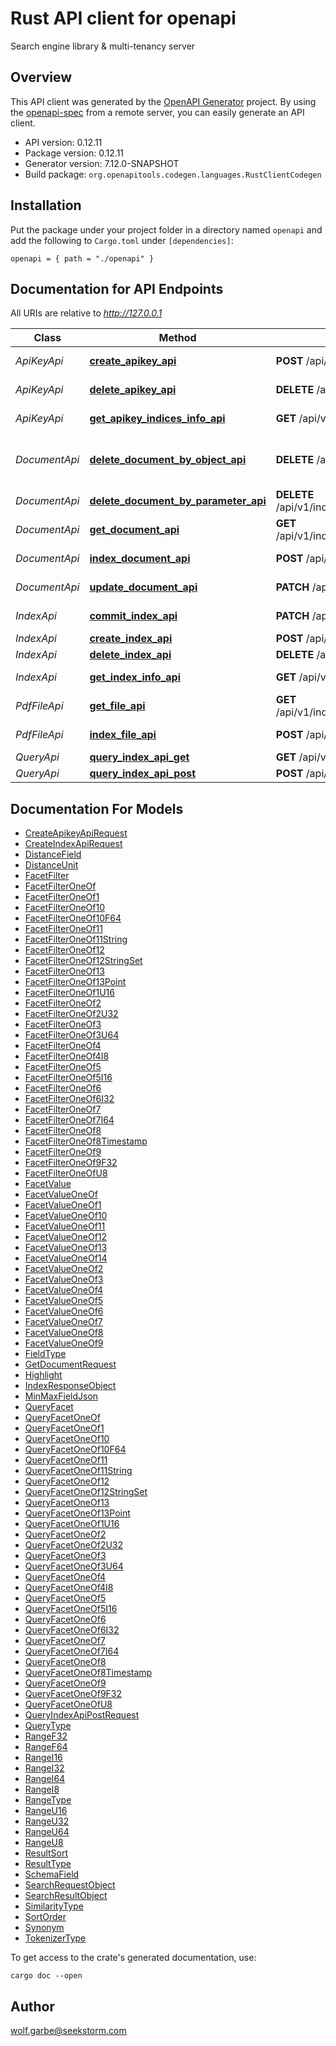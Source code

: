 # Rust API client for openapi

Search engine library & multi-tenancy server


## Overview

This API client was generated by the [OpenAPI Generator](https://openapi-generator.tech) project.  By using the [openapi-spec](https://openapis.org) from a remote server, you can easily generate an API client.

- API version: 0.12.11
- Package version: 0.12.11
- Generator version: 7.12.0-SNAPSHOT
- Build package: `org.openapitools.codegen.languages.RustClientCodegen`

## Installation

Put the package under your project folder in a directory named `openapi` and add the following to `Cargo.toml` under `[dependencies]`:

```
openapi = { path = "./openapi" }
```

## Documentation for API Endpoints

All URIs are relative to *http://127.0.0.1*

Class | Method | HTTP request | Description
------------ | ------------- | ------------- | -------------
*ApiKeyApi* | [**create_apikey_api**](docs/ApiKeyApi.md#create_apikey_api) | **POST** /api/v1/apikey | Create API Key
*ApiKeyApi* | [**delete_apikey_api**](docs/ApiKeyApi.md#delete_apikey_api) | **DELETE** /api/v1/apikey | Delete API Key
*ApiKeyApi* | [**get_apikey_indices_info_api**](docs/ApiKeyApi.md#get_apikey_indices_info_api) | **GET** /api/v1/apikey | Get API Key Info
*DocumentApi* | [**delete_document_by_object_api**](docs/DocumentApi.md#delete_document_by_object_api) | **DELETE** /api/v1/index/{index_id}/doc | Delete Document(s) by Request Object
*DocumentApi* | [**delete_document_by_parameter_api**](docs/DocumentApi.md#delete_document_by_parameter_api) | **DELETE** /api/v1/index/{index_id}/doc/{document_id} | Delete Document
*DocumentApi* | [**get_document_api**](docs/DocumentApi.md#get_document_api) | **GET** /api/v1/index/{index_id}/doc/{document_id} | Get Document
*DocumentApi* | [**index_document_api**](docs/DocumentApi.md#index_document_api) | **POST** /api/v1/index/{index_id}/doc | Index Document(s)
*DocumentApi* | [**update_document_api**](docs/DocumentApi.md#update_document_api) | **PATCH** /api/v1/index/{index_id}/doc | Update Document(s)
*IndexApi* | [**commit_index_api**](docs/IndexApi.md#commit_index_api) | **PATCH** /api/v1/index/{index_id} | Commit Index
*IndexApi* | [**create_index_api**](docs/IndexApi.md#create_index_api) | **POST** /api/v1/index | Create Index
*IndexApi* | [**delete_index_api**](docs/IndexApi.md#delete_index_api) | **DELETE** /api/v1/index/{index_id} | Delete Index
*IndexApi* | [**get_index_info_api**](docs/IndexApi.md#get_index_info_api) | **GET** /api/v1/index/{index_id} | Get Index Info
*PdfFileApi* | [**get_file_api**](docs/PdfFileApi.md#get_file_api) | **GET** /api/v1/index/{index_id}/file/{document_id} | Get PDF file
*PdfFileApi* | [**index_file_api**](docs/PdfFileApi.md#index_file_api) | **POST** /api/v1/index/{index_id}/file | Index PDF file
*QueryApi* | [**query_index_api_get**](docs/QueryApi.md#query_index_api_get) | **GET** /api/v1/index/{index_id}/query | Query Index
*QueryApi* | [**query_index_api_post**](docs/QueryApi.md#query_index_api_post) | **POST** /api/v1/index/{index_id}/query | Query Index


## Documentation For Models

 - [CreateApikeyApiRequest](docs/CreateApikeyApiRequest.md)
 - [CreateIndexApiRequest](docs/CreateIndexApiRequest.md)
 - [DistanceField](docs/DistanceField.md)
 - [DistanceUnit](docs/DistanceUnit.md)
 - [FacetFilter](docs/FacetFilter.md)
 - [FacetFilterOneOf](docs/FacetFilterOneOf.md)
 - [FacetFilterOneOf1](docs/FacetFilterOneOf1.md)
 - [FacetFilterOneOf10](docs/FacetFilterOneOf10.md)
 - [FacetFilterOneOf10F64](docs/FacetFilterOneOf10F64.md)
 - [FacetFilterOneOf11](docs/FacetFilterOneOf11.md)
 - [FacetFilterOneOf11String](docs/FacetFilterOneOf11String.md)
 - [FacetFilterOneOf12](docs/FacetFilterOneOf12.md)
 - [FacetFilterOneOf12StringSet](docs/FacetFilterOneOf12StringSet.md)
 - [FacetFilterOneOf13](docs/FacetFilterOneOf13.md)
 - [FacetFilterOneOf13Point](docs/FacetFilterOneOf13Point.md)
 - [FacetFilterOneOf1U16](docs/FacetFilterOneOf1U16.md)
 - [FacetFilterOneOf2](docs/FacetFilterOneOf2.md)
 - [FacetFilterOneOf2U32](docs/FacetFilterOneOf2U32.md)
 - [FacetFilterOneOf3](docs/FacetFilterOneOf3.md)
 - [FacetFilterOneOf3U64](docs/FacetFilterOneOf3U64.md)
 - [FacetFilterOneOf4](docs/FacetFilterOneOf4.md)
 - [FacetFilterOneOf4I8](docs/FacetFilterOneOf4I8.md)
 - [FacetFilterOneOf5](docs/FacetFilterOneOf5.md)
 - [FacetFilterOneOf5I16](docs/FacetFilterOneOf5I16.md)
 - [FacetFilterOneOf6](docs/FacetFilterOneOf6.md)
 - [FacetFilterOneOf6I32](docs/FacetFilterOneOf6I32.md)
 - [FacetFilterOneOf7](docs/FacetFilterOneOf7.md)
 - [FacetFilterOneOf7I64](docs/FacetFilterOneOf7I64.md)
 - [FacetFilterOneOf8](docs/FacetFilterOneOf8.md)
 - [FacetFilterOneOf8Timestamp](docs/FacetFilterOneOf8Timestamp.md)
 - [FacetFilterOneOf9](docs/FacetFilterOneOf9.md)
 - [FacetFilterOneOf9F32](docs/FacetFilterOneOf9F32.md)
 - [FacetFilterOneOfU8](docs/FacetFilterOneOfU8.md)
 - [FacetValue](docs/FacetValue.md)
 - [FacetValueOneOf](docs/FacetValueOneOf.md)
 - [FacetValueOneOf1](docs/FacetValueOneOf1.md)
 - [FacetValueOneOf10](docs/FacetValueOneOf10.md)
 - [FacetValueOneOf11](docs/FacetValueOneOf11.md)
 - [FacetValueOneOf12](docs/FacetValueOneOf12.md)
 - [FacetValueOneOf13](docs/FacetValueOneOf13.md)
 - [FacetValueOneOf14](docs/FacetValueOneOf14.md)
 - [FacetValueOneOf2](docs/FacetValueOneOf2.md)
 - [FacetValueOneOf3](docs/FacetValueOneOf3.md)
 - [FacetValueOneOf4](docs/FacetValueOneOf4.md)
 - [FacetValueOneOf5](docs/FacetValueOneOf5.md)
 - [FacetValueOneOf6](docs/FacetValueOneOf6.md)
 - [FacetValueOneOf7](docs/FacetValueOneOf7.md)
 - [FacetValueOneOf8](docs/FacetValueOneOf8.md)
 - [FacetValueOneOf9](docs/FacetValueOneOf9.md)
 - [FieldType](docs/FieldType.md)
 - [GetDocumentRequest](docs/GetDocumentRequest.md)
 - [Highlight](docs/Highlight.md)
 - [IndexResponseObject](docs/IndexResponseObject.md)
 - [MinMaxFieldJson](docs/MinMaxFieldJson.md)
 - [QueryFacet](docs/QueryFacet.md)
 - [QueryFacetOneOf](docs/QueryFacetOneOf.md)
 - [QueryFacetOneOf1](docs/QueryFacetOneOf1.md)
 - [QueryFacetOneOf10](docs/QueryFacetOneOf10.md)
 - [QueryFacetOneOf10F64](docs/QueryFacetOneOf10F64.md)
 - [QueryFacetOneOf11](docs/QueryFacetOneOf11.md)
 - [QueryFacetOneOf11String](docs/QueryFacetOneOf11String.md)
 - [QueryFacetOneOf12](docs/QueryFacetOneOf12.md)
 - [QueryFacetOneOf12StringSet](docs/QueryFacetOneOf12StringSet.md)
 - [QueryFacetOneOf13](docs/QueryFacetOneOf13.md)
 - [QueryFacetOneOf13Point](docs/QueryFacetOneOf13Point.md)
 - [QueryFacetOneOf1U16](docs/QueryFacetOneOf1U16.md)
 - [QueryFacetOneOf2](docs/QueryFacetOneOf2.md)
 - [QueryFacetOneOf2U32](docs/QueryFacetOneOf2U32.md)
 - [QueryFacetOneOf3](docs/QueryFacetOneOf3.md)
 - [QueryFacetOneOf3U64](docs/QueryFacetOneOf3U64.md)
 - [QueryFacetOneOf4](docs/QueryFacetOneOf4.md)
 - [QueryFacetOneOf4I8](docs/QueryFacetOneOf4I8.md)
 - [QueryFacetOneOf5](docs/QueryFacetOneOf5.md)
 - [QueryFacetOneOf5I16](docs/QueryFacetOneOf5I16.md)
 - [QueryFacetOneOf6](docs/QueryFacetOneOf6.md)
 - [QueryFacetOneOf6I32](docs/QueryFacetOneOf6I32.md)
 - [QueryFacetOneOf7](docs/QueryFacetOneOf7.md)
 - [QueryFacetOneOf7I64](docs/QueryFacetOneOf7I64.md)
 - [QueryFacetOneOf8](docs/QueryFacetOneOf8.md)
 - [QueryFacetOneOf8Timestamp](docs/QueryFacetOneOf8Timestamp.md)
 - [QueryFacetOneOf9](docs/QueryFacetOneOf9.md)
 - [QueryFacetOneOf9F32](docs/QueryFacetOneOf9F32.md)
 - [QueryFacetOneOfU8](docs/QueryFacetOneOfU8.md)
 - [QueryIndexApiPostRequest](docs/QueryIndexApiPostRequest.md)
 - [QueryType](docs/QueryType.md)
 - [RangeF32](docs/RangeF32.md)
 - [RangeF64](docs/RangeF64.md)
 - [RangeI16](docs/RangeI16.md)
 - [RangeI32](docs/RangeI32.md)
 - [RangeI64](docs/RangeI64.md)
 - [RangeI8](docs/RangeI8.md)
 - [RangeType](docs/RangeType.md)
 - [RangeU16](docs/RangeU16.md)
 - [RangeU32](docs/RangeU32.md)
 - [RangeU64](docs/RangeU64.md)
 - [RangeU8](docs/RangeU8.md)
 - [ResultSort](docs/ResultSort.md)
 - [ResultType](docs/ResultType.md)
 - [SchemaField](docs/SchemaField.md)
 - [SearchRequestObject](docs/SearchRequestObject.md)
 - [SearchResultObject](docs/SearchResultObject.md)
 - [SimilarityType](docs/SimilarityType.md)
 - [SortOrder](docs/SortOrder.md)
 - [Synonym](docs/Synonym.md)
 - [TokenizerType](docs/TokenizerType.md)


To get access to the crate's generated documentation, use:

```
cargo doc --open
```

## Author

wolf.garbe@seekstorm.com

